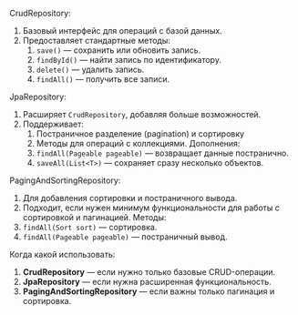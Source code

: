 CrudRepository:
1. Базовый интерфейс для операций с базой данных.
2. Предоставляет стандартные методы:
	1) `save()` — сохранить или обновить запись.
	2) `findById()` — найти запись по идентификатору.
	3) `delete()` — удалить запись.
	4) `findAll()` — получить все записи.

JpaRepository:
1. Расширяет `CrudRepository`, добавляя больше возможностей.
2. Поддерживает:
	1) Постраничное разделение (pagination) и сортировку
	2) Методы для операций с коллекциями.
	Дополнения:
	1) `findAll(Pageable pageable)` — возвращает данные постранично.
	2) `saveAll(List<T>)` — сохраняет сразу несколько объектов.

PagingAndSortingRepository:
1. Для добавления сортировки и постраничного вывода.
2. Подходит, если нужен минимум функциональности для работы с сортировкой и пагинацией.
Методы:
1. `findAll(Sort sort)` — сортировка.
2. `findAll(Pageable pageable)` — постраничный вывод.

Когда какой использовать:
1. **CrudRepository** — если нужно только базовые CRUD-операции.
2. **JpaRepository** — если нужна расширенная функциональность.
3. **PagingAndSortingRepository** — если важны только пагинация и сортировка.
